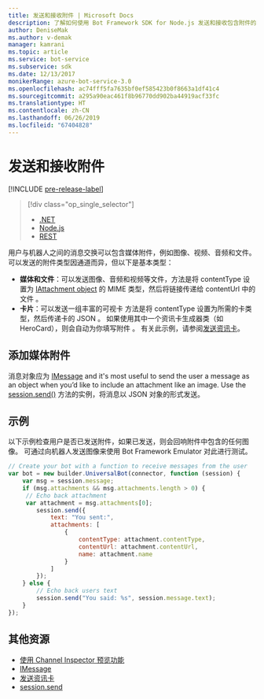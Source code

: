 ```yaml
---
title: 发送和接收附件 | Microsoft Docs
description: 了解如何使用 Bot Framework SDK for Node.js 发送和接收包含附件的消息。
author: DeniseMak
ms.author: v-demak
manager: kamrani
ms.topic: article
ms.service: bot-service
ms.subservice: sdk
ms.date: 12/13/2017
monikerRange: azure-bot-service-3.0
ms.openlocfilehash: ac74fff5fa7635bf0ef585423b0f8663a1df41c4
ms.sourcegitcommit: a295a90eac461f8b96770dd902ba44919acf33fc
ms.translationtype: HT
ms.contentlocale: zh-CN
ms.lasthandoff: 06/26/2019
ms.locfileid: "67404828"
---
```

# <a name="send-and-receive-attachments"></a>发送和接收附件

[!INCLUDE [pre-release-label](../includes/pre-release-label-v3.md)]

> [!div class="op_single_selector"]
> - [.NET](../dotnet/bot-builder-dotnet-add-media-attachments.md)
> - [Node.js](../nodejs/bot-builder-nodejs-send-receive-attachments.md)
> - [REST](../rest-api/bot-framework-rest-connector-add-media-attachments.md)

用户与机器人之间的消息交换可以包含媒体附件，例如图像、视频、音频和文件。 可以发送的附件类型因通道而异，但以下是基本类型：

* **媒体和文件**：可以发送图像、音频和视频等文件，方法是将 contentType 设置为 [IAttachment object][IAttachment] 的 MIME 类型，然后将链接传递给 contentUrl 中的文件   。
* **卡片**：可以发送一组丰富的可视卡 <!-- and custom keyboards --> 方法是将 contentType 设置为所需的卡类型，然后传递卡的 JSON  。 如果使用其中一个资讯卡生成器类（如 HeroCard），则会自动为你填写附件  。 有关此示例，请参阅[发送资讯卡](bot-builder-nodejs-send-rich-cards.md)。

## <a name="add-a-media-attachment"></a>添加媒体附件
消息对象应为 [IMessage][IMessage] and it's most useful to send the user a message as an object when you’d like to include an attachment like an image. Use the [session.send()][SessionSend] 方法的实例，将消息以 JSON 对象的形式发送。 

## <a name="example"></a>示例

以下示例检查用户是否已发送附件，如果已发送，则会回响附件中包含的任何图像。 可通过向机器人发送图像来使用 Bot Framework Emulator 对此进行测试。

```javascript
// Create your bot with a function to receive messages from the user
var bot = new builder.UniversalBot(connector, function (session) {
    var msg = session.message;
    if (msg.attachments && msg.attachments.length > 0) {
     // Echo back attachment
     var attachment = msg.attachments[0];
        session.send({
            text: "You sent:",
            attachments: [
                {
                    contentType: attachment.contentType,
                    contentUrl: attachment.contentUrl,
                    name: attachment.name
                }
            ]
        });
    } else {
        // Echo back users text
        session.send("You said: %s", session.message.text);
    }
});
```
## <a name="additional-resources"></a>其他资源

* [使用 Channel Inspector 预览功能][inspector]
* [IMessage][IMessage]
* [发送资讯卡][SendRichCard]
* [session.send][SessionSend]

[IMessage]: http://docs.botframework.com/node/builder/chat-reference/interfaces/_botbuilder_d_.imessage
[SendRichCard]: bot-builder-nodejs-send-rich-cards.md
[SessionSend]: https://docs.botframework.com/node/builder/chat-reference/classes/_botbuilder_d_.session.html#send
[IAttachment]: https://docs.botframework.com/node/builder/chat-reference/interfaces/_botbuilder_d_.iattachment.html
[inspector]: ../bot-service-channel-inspector.md

